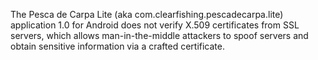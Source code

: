 The Pesca de Carpa Lite (aka com.clearfishing.pescadecarpa.lite) application 1.0 for Android does not verify X.509 certificates from SSL servers, which allows man-in-the-middle attackers to spoof servers and obtain sensitive information via a crafted certificate.